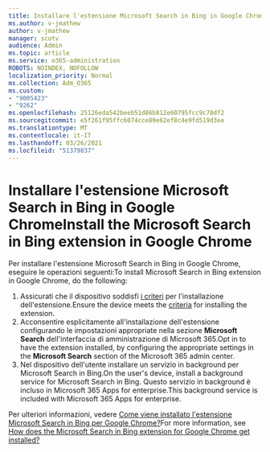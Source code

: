 ```yaml
---
title: Installare l'estensione Microsoft Search in Bing in Google Chrome
ms.author: v-jmathew
author: v-jmathew
manager: scotv
audience: Admin
ms.topic: article
ms.service: o365-administration
ROBOTS: NOINDEX, NOFOLLOW
localization_priority: Normal
ms.collection: Adm_O365
ms.custom:
- "9005423"
- "9262"
ms.openlocfilehash: 25126eda542beeb51d86b812e60795fcc9c78df2
ms.sourcegitcommit: e5f261f95ffc6074cce89e62ef8c4e9fd519d3ee
ms.translationtype: MT
ms.contentlocale: it-IT
ms.lasthandoff: 03/26/2021
ms.locfileid: "51379837"
---
```

# <a name="install-the-microsoft-search-in-bing-extension-in-google-chrome"></a><span data-ttu-id="8d9e0-102">Installare l'estensione Microsoft Search in Bing in Google Chrome</span><span class="sxs-lookup"><span data-stu-id="8d9e0-102">Install the Microsoft Search in Bing extension in Google Chrome</span></span>

<span data-ttu-id="8d9e0-103">Per installare l'estensione Microsoft Search in Bing in Google Chrome, eseguire le operazioni seguenti:</span><span class="sxs-lookup"><span data-stu-id="8d9e0-103">To install Microsoft Search in Bing extension in Google Chrome, do the following:</span></span>

1. <span data-ttu-id="8d9e0-104">Assicurati che il dispositivo soddisfi [i criteri](https://go.microsoft.com/fwlink/?linkid=2152236) per l'installazione dell'estensione.</span><span class="sxs-lookup"><span data-stu-id="8d9e0-104">Ensure the device meets the [criteria](https://go.microsoft.com/fwlink/?linkid=2152236) for installing the extension.</span></span>
2. <span data-ttu-id="8d9e0-105">Acconsentire esplicitamente all'installazione dell'estensione configurando le impostazioni appropriate nella sezione **Microsoft Search** dell'interfaccia di amministrazione di Microsoft 365.</span><span class="sxs-lookup"><span data-stu-id="8d9e0-105">Opt in to have the extension installed, by configuring the appropriate settings in the **Microsoft Search** section of the Microsoft 365 admin center.</span></span>
3. <span data-ttu-id="8d9e0-106">Nel dispositivo dell'utente installare un servizio in background per Microsoft Search in Bing.</span><span class="sxs-lookup"><span data-stu-id="8d9e0-106">On the user's device, install a background service for Microsoft Search in Bing.</span></span> <span data-ttu-id="8d9e0-107">Questo servizio in background è incluso in Microsoft 365 Apps for enterprise.</span><span class="sxs-lookup"><span data-stu-id="8d9e0-107">This background service is included with Microsoft 365 Apps for enterprise.</span></span>

<span data-ttu-id="8d9e0-108">Per ulteriori informazioni, vedere [Come viene installato l'estensione Microsoft Search in Bing per Google Chrome?](https://go.microsoft.com/fwlink/?linkid=2150992)</span><span class="sxs-lookup"><span data-stu-id="8d9e0-108">For more information, see [How does the Microsoft Search in Bing extension for Google Chrome get installed?](https://go.microsoft.com/fwlink/?linkid=2150992)</span></span>
